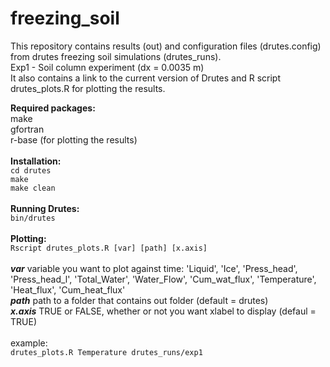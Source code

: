 # freezing_soil
This repository contains results (out) and configuration files (drutes.config) from drutes freezing soil simulations (drutes_runs).  
Exp1 - Soil column experiment (dx = 0.0035 m)  
It also contains a link to the current version of Drutes and R script drutes_plots.R for plotting the results.  

**Required packages:**  
make  
gfortran  
r-base (for plotting the results)  
<br/>
**Installation:**  
`cd drutes`  
`make`  
`make clean`  
<br/>
**Running Drutes:**  
`bin/drutes`  
<br/>
**Plotting:**  
`Rscript drutes_plots.R [var] [path] [x.axis]`  
<br/>
***var***       variable you want to plot against time: 'Liquid', 'Ice', 'Press_head', 'Press_head_l', 'Total_Water', 'Water_Flow', 'Cum_wat_flux', 'Temperature', 'Heat_flux', 'Cum_heat_flux'  
***path***      path to a folder that contains out folder (default = drutes)  
***x.axis***    TRUE or FALSE, whether or not you want xlabel to display (defaul = TRUE)  
<br/>
example:  
`drutes_plots.R Temperature drutes_runs/exp1`  
